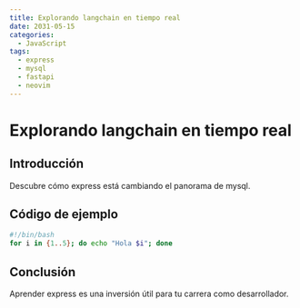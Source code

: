 ```yaml
---
title: Explorando langchain en tiempo real
date: 2031-05-15
categories:
  - JavaScript
tags:
  - express
  - mysql
  - fastapi
  - neovim
---
```


# Explorando langchain en tiempo real

## Introducción

Descubre cómo express está cambiando el panorama de mysql.

## Código de ejemplo

```bash
#!/bin/bash
for i in {1..5}; do echo "Hola $i"; done
```

## Conclusión

Aprender express es una inversión útil para tu carrera como desarrollador.